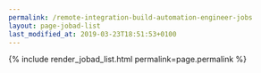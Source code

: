 ```yaml
---
permalink: /remote-integration-build-automation-engineer-jobs
layout: page-jobad-list
last_modified_at: 2019-03-23T18:51:53+0100
---
```

{% include render_jobad_list.html permalink=page.permalink %}
